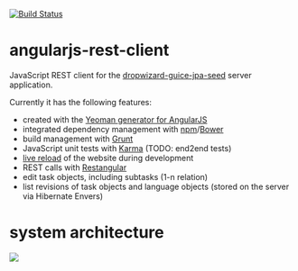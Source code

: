 [![Build Status](https://travis-ci.org/oregami/angularjs-rest-client.svg?branch=master)](https://travis-ci.org/oregami/angularjs-rest-client)

angularjs-rest-client
=====================

JavaScript REST client for the [dropwizard-guice-jpa-seed](https://github.com/oregami/dropwizard-guice-jpa-seed) server application. 

Currently it has the following features:

- created with the [Yeoman generator for AngularJS](https://github.com/yeoman/generator-angular)
- integrated dependency management with [npm](https://www.npmjs.org/)/[Bower](http://bower.io/)
- build management with [Grunt](http://gruntjs.com/)
- JavaScript unit tests with [Karma](http://karma-runner.github.io) (TODO: end2end tests)
- [live reload](https://github.com/gruntjs/grunt-contrib-watch) of the website during development 
- REST calls with [Restangular](https://github.com/mgonto/restangular)
- edit task objects, including subtasks (1-n relation)
- list revisions of task objects and language objects (stored on the server via Hibernate Envers)

# system architecture

![](docs/system_architecture.png?raw=true)
